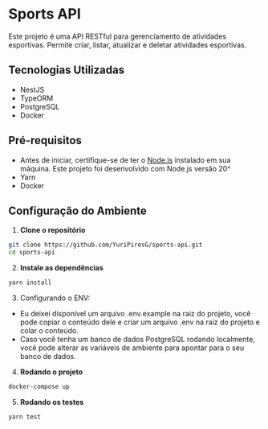 # Sports API

Este projeto é uma API RESTful para gerenciamento de atividades esportivas. Permite criar, listar, atualizar e deletar atividades esportivas.

## Tecnologias Utilizadas

- NestJS
- TypeORM
- PostgreSQL
- Docker

## Pré-requisitos

- Antes de iniciar, certifique-se de ter o [Node.js](https://nodejs.org/en/) instalado em sua máquina. Este projeto foi desenvolvido com Node.js versão 20^
- Yarn
- Docker

## Configuração do Ambiente

1. **Clone o repositório**

```bash
git clone https://github.com/YuriPiresG/sports-api.git
cd sports-api
```

2. **Instale as dependências**

```bash
yarn install
```

3. Configurando o ENV:

- Eu deixei disponível um arquivo .env.example na raiz do projeto, você pode copiar o conteúdo dele e criar um arquivo .env na raiz do projeto e colar o conteúdo.
- Caso você tenha um banco de dados PostgreSQL rodando localmente, você pode alterar as variáveis de ambiente para apontar para o seu banco de dados.

4. **Rodando o projeto**

```bash
docker-compose up
```

5. **Rodando os testes**

```bash
yarn test
```
